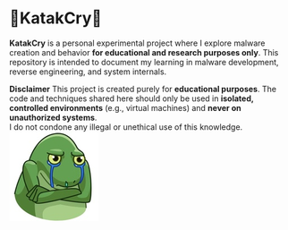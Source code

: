 # 🐸KatakCry🐸 

**KatakCry** is a personal experimental project where I explore malware creation and behavior **for educational and research purposes only**. This repository is intended to document my learning in malware development, reverse engineering, and system internals.

**Disclaimer**
This project is created purely for **educational purposes**. The code and techniques shared here should only be used in **isolated, controlled environments** (e.g., virtual machines) and **never on unauthorized systems**.  
I do not condone any illegal or unethical use of this knowledge.
![KatakCry](KatakCry.jpg)
